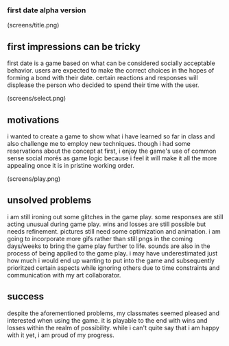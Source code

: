 ### first date alpha version

  (screens/title.png)

## first impressions can be tricky

first date is a game based on what can be considered socially acceptable behavior.  users are expected to make the correct choices in the hopes of forming a bond with their date. certain reactions and responses will displease the person who decided to spend their time with the user.

(screens/select.png)

## motivations

i wanted to create a game to show what i have learned so far in class and also challenge me to employ new techniques. though i had some reservations about the concept at first, i enjoy the game's use of common sense social morés as game logic because i feel it will make it all the more appealing once it is in pristine working order.

(screens/play.png)

## unsolved problems

i am still ironing out some glitches in the game play. some responses are still acting unusual during game play. wins and losses are still possible but needs refinement. pictures still need some optimization and animation. i am going to incorporate more gifs rather than still pngs in the coming days/weeks to bring the game play further to life. sounds are also in the process of being applied to the game play.  i may have underestimated just how much i would end up wanting to put into the game and subsequently prioritzed certain aspects while ignoring others due to time constraints and communication with my art collaborator.

## success

despite the aforementioned problems, my classmates seemed pleased and interested when using the game. it is playable to the end with wins and losses within the realm of possibility. while i can't quite say that i am happy with it yet, i am proud of my progress.
